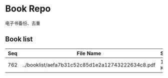 Book Repo
=========

电子书备份、去重

Book list
---------

| Seq | File Name | Size | MD5 |
| --- | --------- | ---- | --- |
| 762 | ../booklist/aefa7b31c52c85d1e2a12743222634c8.pdf | 124 KB | aefa7b31c52c85d1e2a12743222634c8 | 
